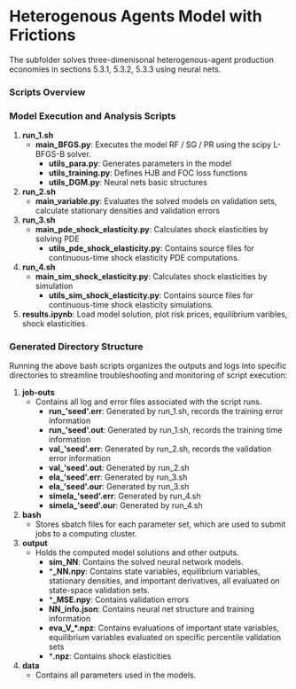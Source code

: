 # Heterogenous Agents Model with Frictions

The subfolder solves three-dimenisonal heterogenous-agent production economies in sections 5.3.1, 5.3.2, 5.3.3 using neural nets.

### Scripts Overview

### Model Execution and Analysis Scripts

1. **run_1.sh**
   - **main_BFGS.py**: Executes the model RF / SG / PR using the scipy L-BFGS-B solver.
     - **utils_para.py**: Generates parameters in the model
     - **utils_training.py**: Defines HJB and FOC loss functions
     - **utils_DGM.py**: Neural nets basic structures
2. **run_2.sh**
   - **main_variable.py**: Evaluates the solved models on validation sets, calculate stationary densities and validation errors
3. **run_3.sh**
   - **main_pde_shock_elasticity.py**: Calculates shock elasticities by solving PDE
     - **utils_pde_shock_elasticity.py**: Contains source files for continuous-time shock elasticity PDE computations.
4. **run_4.sh**
   - **main_sim_shock_elasticity.py**: Calculates shock elasticities by simulation
     - **utils_sim_shock_elasticity.py**: Contains source files for continuous-time shock elasticity simulations.
5. **results.ipynb**: Load model solution, plot risk prices, equilibrium varibles, shock elasticities.

### Generated Directory Structure

Running the above bash scripts organizes the outputs and logs into specific directories to streamline troubleshooting and monitoring of script execution:

1. **job-outs**
   - Contains all log and error files associated with the script runs.
     - **run_'seed'.err**: Generated by run_1.sh, records the training error information
     - **run_'seed'.out**: Generated by run_1.sh, records the training time information
     - **val_'seed'.err**: Generated by run_2.sh, records the validation error information
     - **val_'seed'.out**: Generated by run_2.sh
     - **ela_'seed'.err**: Generated by run_3.sh
     - **ela_'seed'.our**: Generated by run_3.sh
     - **simela_'seed'.err**: Generated by run_4.sh
     - **simela_'seed'.our**: Generated by run_4.sh
2. **bash**
   - Stores sbatch files for each parameter set, which are used to submit jobs to a computing cluster.
3. **output**
   - Holds the computed model solutions and other outputs.
     - **sim_NN**: Contains the solved neural network models.
     - ***_NN.npy**: Contains state variables, equilibrium variables, stationary densities, and important derivatives, all evaluated on state-space validation sets.
     - ***_MSE.npy**: Contains validation errors
     - **NN_info.json**: Contains neural net structure and training information
     - **eva_V_*.npz**: Contains evaluations of important state variables, equilibrium variables evaluated on specific percentile validation sets 
     - ***.npz**: Contains shock elasticities
4. **data**
   - Contains all parameters used in the models.